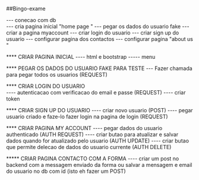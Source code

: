 ##Bingo-exame


--- conecao com db  
--- cria pagina inicial "home page "
--- pegar os dados do usuario fake 
--- criar a pagina myaccount 
--- criar login do usuario
--- criar sign up do usuario 
--- configurar pagina dos contactos 
--- configurar pagina "about us "




**** CRIAR PAGINA INICIAL 
        ---- html e bootstrap 
        ----- menu 

**** PEGAR OS DADOS DO USUARIO FAKE PARA TESTE 
        --- Fazer chamada para pegar todos os usuarios (REQUEST)


**** CRIAR LOGIN DO USUARIO   
        ---- autenticacao com verificacao do email e passe (REQUEST)
        ---- criar token 


**** CRIAR SIGN UP DO USUARIO
        ---- criar novo usuario (POST)
        ---- pegar usuario criado e faze-lo fazer login na pagina de login (REQUEST)



**** CRIAR PAGINA MY ACCOUNT 
       ---- pegar dados do usuario authenticado (AUTH REQUEST)
       ---- criar butao para atualizar e salvar dados quando for atualizado pelo usuario (AUTH UPDATE)
       ---- criar butao que permite delecao de dados do usuario currente (AUTH DELETE)
    


***** CRIAR PAGINA CONTACTO COM A FORMA 
        ---- criar um post no backend com a messagem enviado da forma ou salvar a mensagem e email do usuario no
        db com id (isto eh fazer um POST)

